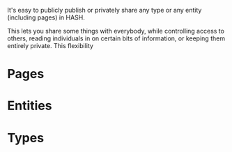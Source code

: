 
It's easy to publicly publish or privately share any type or any entity (including pages) in HASH.

This lets you share some things with everybody, while controlling access to others, reading individuals in on certain bits of information, or keeping them entirely private. This flexibility 

# Pages

# Entities

# Types

